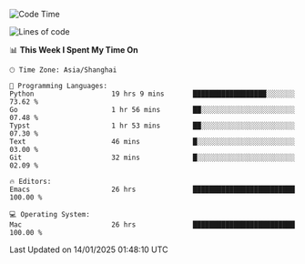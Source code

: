 <!--START_SECTION:waka-->
![Code Time](http://img.shields.io/badge/Code%20Time-2%2C470%20hrs%206%20mins-blue)

![Lines of code](https://img.shields.io/badge/From%20Hello%20World%20I%27ve%20Written-310.0%20thousand%20lines%20of%20code-blue)

📊 **This Week I Spent My Time On** 

```text
🕑︎ Time Zone: Asia/Shanghai

💬 Programming Languages: 
Python                   19 hrs 9 mins       ██████████████████░░░░░░░   73.62 % 
Go                       1 hr 56 mins        ██░░░░░░░░░░░░░░░░░░░░░░░   07.48 % 
Typst                    1 hr 53 mins        ██░░░░░░░░░░░░░░░░░░░░░░░   07.30 % 
Text                     46 mins             █░░░░░░░░░░░░░░░░░░░░░░░░   03.00 % 
Git                      32 mins             █░░░░░░░░░░░░░░░░░░░░░░░░   02.09 % 

🔥 Editors: 
Emacs                    26 hrs              █████████████████████████   100.00 % 

💻 Operating System: 
Mac                      26 hrs              █████████████████████████   100.00 % 
```


 Last Updated on 14/01/2025 01:48:10 UTC
<!--END_SECTION:waka-->
